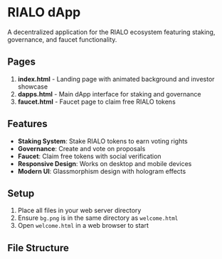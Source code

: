 # RIALO dApp

A decentralized application for the RIALO ecosystem featuring staking, governance, and faucet functionality.

## Pages

1. **index.html** - Landing page with animated background and investor showcase
2. **dapps.html** - Main dApp interface for staking and governance
3. **faucet.html** - Faucet page to claim free RIALO tokens

## Features

- **Staking System**: Stake RIALO tokens to earn voting rights
- **Governance**: Create and vote on proposals
- **Faucet**: Claim free tokens with social verification
- **Responsive Design**: Works on desktop and mobile devices
- **Modern UI**: Glassmorphism design with hologram effects

## Setup

1. Place all files in your web server directory
2. Ensure `bg.png` is in the same directory as `welcome.html`
3. Open `welcome.html` in a web browser to start

## File Structure
